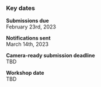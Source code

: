 ### Key dates

**Submissions due**<br>
February 23rd, 2023

**Notifications sent**<br>
March 14th, 2023

**Camera-ready submission deadline**<br>
TBD

**Workshop date**<br>
TBD
